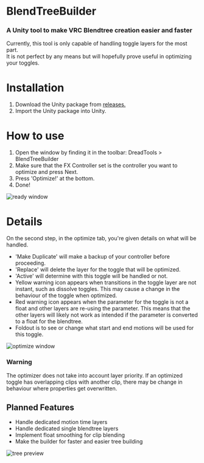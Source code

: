 # BlendTreeBuilder

### A Unity tool to make VRC Blendtree creation easier and faster

Currently, this tool is only capable of handling toggle layers for the most part.  
It is not perfect by any means but will hopefully prove useful in optimizing your toggles.

# Installation
1. Download the Unity package from [releases.](https://github.com/Dreadrith/BlendTreeBuilder/releases)
2. Import the Unity package into Unity.

# How to use
1. Open the window by finding it in the toolbar: DreadTools > BlendTreeBuilder
2. Make sure that the FX Controller set is the controller you want to optimize and press Next.
3. Press 'Optimize!' at the bottom.
4. Done!

![ready window](https://github.com/Dreadrith/BlendTreeBuilder/raw/main/media~/wind1.png)

# Details
On the second step, in the optimize tab, you're given details on what will be handled.
- 'Make Duplicate' will make a backup of your controller before proceeding.
- 'Replace' will delete the layer for the toggle that will be optimized.
- 'Active' will determine with this toggle will be handled or not.
- Yellow warning icon appears when transitions in the toggle layer are not instant, such as dissolve toggles. This may cause a change in the behaviour of the toggle when optimized.
- Red warning icon appears when the parameter for the toggle is not a float and other layers are re-using the parameter. This means that the other layers will likely not work as intended if the parameter is converted to a float for the blendtree.
- Foldout is to see or change what start and end motions will be used for this toggle.

![optimize window](https://github.com/Dreadrith/BlendTreeBuilder/raw/main/media~/wind2.png)

### Warning
The optimizer does not take into account layer priority. If an optimized toggle has overlapping clips with another clip, there may be change in behaviour where properties get overwritten.

## Planned Features
- Handle dedicated motion time layers
- Handle dedicated single blendtree layers
- Implement float smoothing for clip blending
- Make the builder for faster and easier tree building

![tree preview](https://github.com/Dreadrith/BlendTreeBuilder/raw/main/media~/wind3.png)
